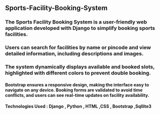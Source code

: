 ## Sports-Facility-Booking-System
### The Sports Facility Booking System is a user-friendly web application developed with Django to simplify booking sports facilities.
### Users can search for facilities by name or pincode and view detailed information, including descriptions and images. 
### The system dynamically displays available and booked slots, highlighted with different colors to prevent double booking.
#### Bootstrap ensures a responsive design, making the interface easy to navigate on any device. Booking forms are validated to avoid time conflicts, and users can see real-time updates on facility availability.
#### Technologies Used : Django , Python , HTML ,CSS , Bootstrap ,Sqllite3
